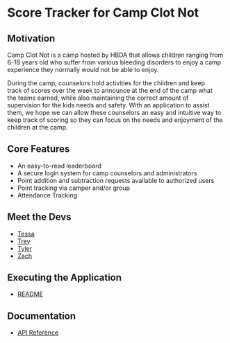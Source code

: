 # Score Tracker for Camp Clot Not

## Motivation
Camp Clot Not is a camp hosted by HBDA that allows children ranging from 6-18 years old who suffer from various bleeding disorders to enjoy a camp experience they normally would not be able to enjoy.

During the camp, counselors hold activities for the children and keep track of scores over the week to announce at the end of the camp what the teams earned, while also maintaining the correct amount of supervision for the kids needs and safety.
With an application to assist them, we hope we can allow these counselors an easy and intuitive way to keep track of scoring so they can focus on the needs and enjoyment of the children at the camp.​

## Core Features
- An easy-to-read leaderboard
- A secure login system for camp counselors and administrators
- Point addition and subtraction requests available to authorized users
- Point tracking via camper and/or group
- Attendance Tracking

## Meet the Devs
- [Tessa](https://tessa-hudson.github.io/Capstone_Fall2021/tessa)
- [Trey](https://tessa-hudson.github.io/Capstone_Fall2021/trey)
- [Tyler](https://tessa-hudson.github.io/Capstone_Fall2021/tyler)
- [Zach](https://tessa-hudson.github.io/Capstone_Fall2021/zach)

## Executing the Application
- [README](https://tessa-hudson.github.io/Capstone_Fall2021/servers)

## Documentation
- [API Reference](https://tessa-hudson.github.io/Capstone_Fall2021/api)
